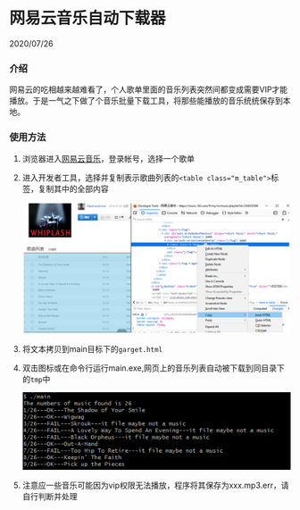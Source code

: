 # 网易云音乐自动下载器

2020/07/26

### 介绍

网易云的吃相越来越难看了，个人歌单里面的音乐列表突然间都变成需要VIP才能播放。于是一气之下做了个音乐批量下载工具，将那些能播放的音乐统统保存到本地。

### 使用方法

1. 浏览器进入[网易云音乐](https://music.163.com/)，登录帐号，选择一个歌单

2. 进入开发者工具，选择并复制表示歌曲列表的`<table class="m_table">`标签，复制其中的全部内容

   ![](./tmp/Capture.PNG)

3. 将文本拷贝到main目标下的`garget.html`

4. 双击图标或在命令行运行main.exe,网页上的音乐列表自动被下载到同目录下的`tmp`中

   ![](./tmp/Capture2.PNG)

5. 注意应一些音乐可能因为vip权限无法播放，程序将其保存为xxx.mp3.err，请自行判断并处理

